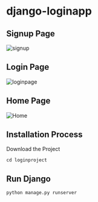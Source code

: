 # django-loginapp

## Signup Page
![signup](https://github.com/Arjunan1234/django-loginapp/assets/63443618/6bac3811-5c2f-4b59-b319-3544cf88dfe2)


## Login Page
![loginpage](https://github.com/Arjunan1234/django-loginapp/assets/63443618/1cf6c706-fee2-447d-9f29-97eda786c6df)

## Home Page
![Home](https://github.com/Arjunan1234/django-loginapp/assets/63443618/f018de6f-9066-43f4-8f86-b07f8b6d7651)

## Installation Process
Download the Project 

 ```
 cd loginproject
```
## Run Django

```
python manage.py runserver
```

